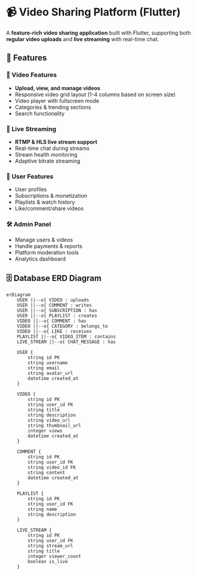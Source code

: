 # 📹 Video Sharing Platform (Flutter)

A **feature-rich video sharing application** built with Flutter, supporting both **regular video uploads** and **live streaming** with real-time chat.

## 🌟 Features

### 🎥 Video Features
- **Upload, view, and manage videos**
- Responsive video grid layout (1-4 columns based on screen size)
- Video player with fullscreen mode
- Categories & trending sections
- Search functionality

### 🔴 Live Streaming
- **RTMP & HLS live stream support**
- Real-time chat during streams
- Stream health monitoring
- Adaptive bitrate streaming

### 👤 User Features
- User profiles
- Subscriptions & monetization
- Playlists & watch history
- Like/comment/share videos

### 🛠 Admin Panel
- Manage users & videos
- Handle payments & reports
- Platform moderation tools
- Analytics dashboard

## 🗄️ Database ERD Diagram

```mermaid
erDiagram
    USER ||--o{ VIDEO : uploads
    USER ||--o{ COMMENT : writes
    USER ||--o{ SUBSCRIPTION : has
    USER ||--o{ PLAYLIST : creates
    VIDEO ||--o{ COMMENT : has
    VIDEO ||--o{ CATEGORY : belongs_to
    VIDEO ||--o{ LIKE : receives
    PLAYLIST ||--o{ VIDEO_ITEM : contains
    LIVE_STREAM ||--o{ CHAT_MESSAGE : has

    USER {
        string id PK
        string username
        string email
        string avatar_url
        datetime created_at
    }
    
    VIDEO {
        string id PK
        string user_id FK
        string title
        string description
        string video_url
        string thumbnail_url
        integer views
        datetime created_at
    }
    
    COMMENT {
        string id PK
        string user_id FK
        string video_id FK
        string content
        datetime created_at
    }
    
    PLAYLIST {
        string id PK
        string user_id FK
        string name
        string description
    }
    
    LIVE_STREAM {
        string id PK
        string user_id FK
        string stream_url
        string title
        integer viewer_count
        boolean is_live
    }

